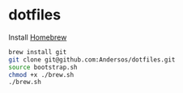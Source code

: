 # dotfiles

Install [Homebrew](http://brew.sh/)
```bash
brew install git
git clone git@github.com:Andersos/dotfiles.git
source bootstrap.sh
chmod +x ./brew.sh
./brew.sh
```
